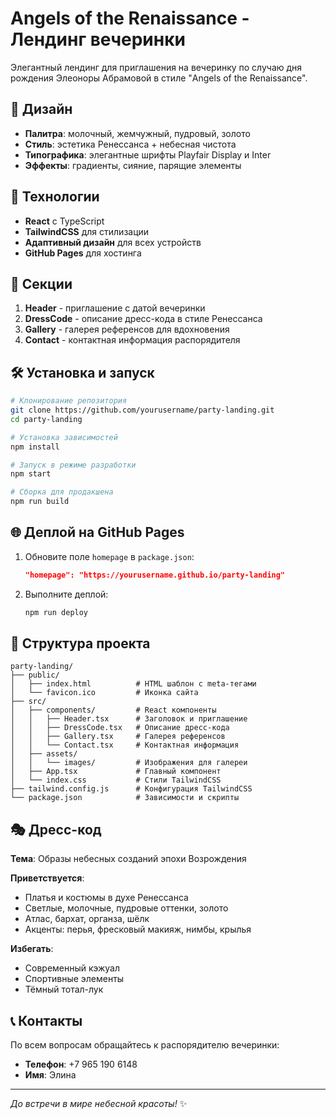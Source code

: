 # Angels of the Renaissance - Лендинг вечеринки

Элегантный лендинг для приглашения на вечеринку по случаю дня рождения Элеоноры Абрамовой в стиле "Angels of the Renaissance".

## 🎨 Дизайн

- **Палитра**: молочный, жемчужный, пудровый, золото
- **Стиль**: эстетика Ренессанса + небесная чистота
- **Типографика**: элегантные шрифты Playfair Display и Inter
- **Эффекты**: градиенты, сияние, парящие элементы

## 🚀 Технологии

- **React** с TypeScript
- **TailwindCSS** для стилизации
- **Адаптивный дизайн** для всех устройств
- **GitHub Pages** для хостинга

## 📱 Секции

1. **Header** - приглашение с датой вечеринки
2. **DressCode** - описание дресс-кода в стиле Ренессанса
3. **Gallery** - галерея референсов для вдохновения
4. **Contact** - контактная информация распорядителя

## 🛠 Установка и запуск

```bash
# Клонирование репозитория
git clone https://github.com/yourusername/party-landing.git
cd party-landing

# Установка зависимостей
npm install

# Запуск в режиме разработки
npm start

# Сборка для продакшена
npm run build
```

## 🌐 Деплой на GitHub Pages

1. Обновите поле `homepage` в `package.json`:
   ```json
   "homepage": "https://yourusername.github.io/party-landing"
   ```

2. Выполните деплой:
   ```bash
   npm run deploy
   ```

## 📁 Структура проекта

```
party-landing/
├── public/
│   ├── index.html          # HTML шаблон с meta-тегами
│   └── favicon.ico         # Иконка сайта
├── src/
│   ├── components/         # React компоненты
│   │   ├── Header.tsx      # Заголовок и приглашение
│   │   ├── DressCode.tsx   # Описание дресс-кода
│   │   ├── Gallery.tsx     # Галерея референсов
│   │   └── Contact.tsx     # Контактная информация
│   ├── assets/
│   │   └── images/         # Изображения для галереи
│   ├── App.tsx             # Главный компонент
│   └── index.css           # Стили TailwindCSS
├── tailwind.config.js      # Конфигурация TailwindCSS
└── package.json            # Зависимости и скрипты
```

## 🎭 Дресс-код

**Тема**: Образы небесных созданий эпохи Возрождения

**Приветствуется**:
- Платья и костюмы в духе Ренессанса
- Светлые, молочные, пудровые оттенки, золото
- Атлас, бархат, органза, шёлк
- Акценты: перья, фресковый макияж, нимбы, крылья

**Избегать**:
- Современный кэжуал
- Спортивные элементы
- Тёмный тотал-лук

## 📞 Контакты

По всем вопросам обращайтесь к распорядителю вечеринки:
- **Телефон**: +7 965 190 6148
- **Имя**: Элина

---

*До встречи в мире небесной красоты!* ✨
